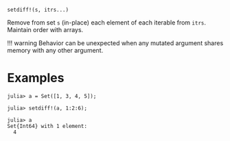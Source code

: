 ```
setdiff!(s, itrs...)
```

Remove from set `s` (in-place) each element of each iterable from `itrs`. Maintain order with arrays.

!!! warning
    Behavior can be unexpected when any mutated argument shares memory with any other argument.


# Examples

```jldoctest
julia> a = Set([1, 3, 4, 5]);

julia> setdiff!(a, 1:2:6);

julia> a
Set{Int64} with 1 element:
  4
```
